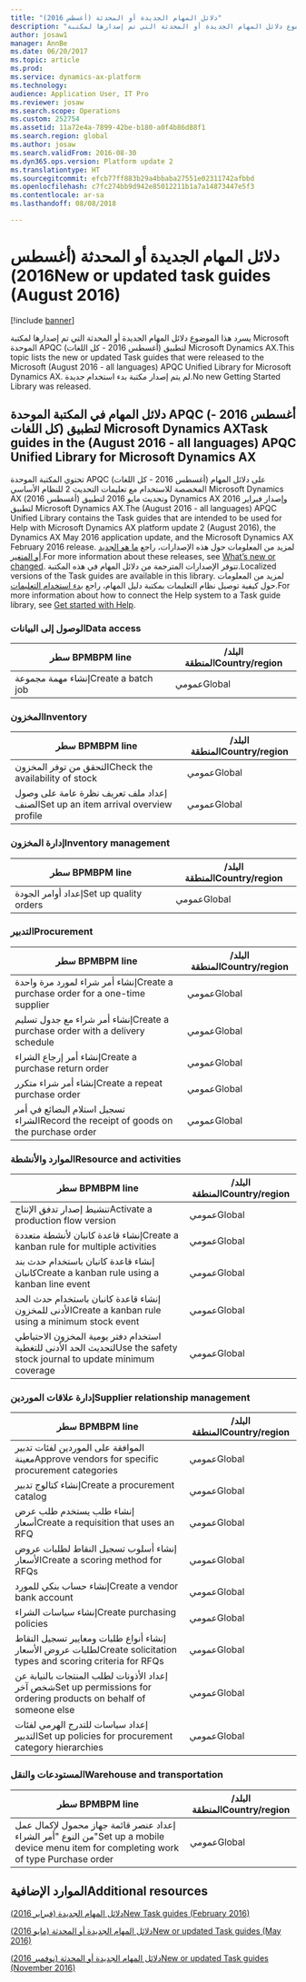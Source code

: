 ```yaml
---
title: "دلائل المهام الجديدة أو المحدثة (أغسطس 2016)"
description: "يسرد هذا الموضوع دلائل المهام الجديدة أو المحدثة التي تم إصدارها لمكتبة Microsoft الموحدة APQC (أغسطس 2016 - كل اللغات) لتطبيق Microsoft Dynamics AX. لم يتم إصدار مكتبة بدء استخدام جديدة."
author: josaw1
manager: AnnBe
ms.date: 06/20/2017
ms.topic: article
ms.prod: 
ms.service: dynamics-ax-platform
ms.technology: 
audience: Application User, IT Pro
ms.reviewer: josaw
ms.search.scope: Operations
ms.custom: 252754
ms.assetid: 11a72e4a-7899-42be-b180-a0f4b86d88f1
ms.search.region: global
ms.author: josaw
ms.search.validFrom: 2016-08-30
ms.dyn365.ops.version: Platform update 2
ms.translationtype: HT
ms.sourcegitcommit: efcb77ff883b29a4bbaba27551e02311742afbbd
ms.openlocfilehash: c7fc274bb9d942e85012211b1a7a14873447e5f3
ms.contentlocale: ar-sa
ms.lasthandoff: 08/08/2018

---
```


# <a name="new-or-updated-task-guides-august-2016"></a><span data-ttu-id="78ffc-104">دلائل المهام الجديدة أو المحدثة (أغسطس 2016)</span><span class="sxs-lookup"><span data-stu-id="78ffc-104">New or updated task guides (August 2016)</span></span>

[!include [banner](../includes/banner.md)]

<span data-ttu-id="78ffc-105">يسرد هذا الموضوع دلائل المهام الجديدة أو المحدثة التي تم إصدارها لمكتبة Microsoft الموحدة APQC (أغسطس 2016 - كل اللغات) لتطبيق Microsoft Dynamics AX.</span><span class="sxs-lookup"><span data-stu-id="78ffc-105">This topic lists the new or updated Task guides that were released to the Microsoft (August 2016 - all languages) APQC Unified Library for Microsoft Dynamics AX.</span></span> <span data-ttu-id="78ffc-106">لم يتم إصدار مكتبة بدء استخدام جديدة.</span><span class="sxs-lookup"><span data-stu-id="78ffc-106">No new Getting Started Library was released.</span></span>

<a name="task-guides-in-the-august-2016---all-languages-apqc-unified-library-for-microsoft-dynamics-ax"></a><span data-ttu-id="78ffc-107">دلائل المهام في المكتبة الموحدة APQC (أغسطس 2016 - كل اللغات) لتطبيق Microsoft Dynamics AX</span><span class="sxs-lookup"><span data-stu-id="78ffc-107">Task guides in the (August 2016 - all languages) APQC Unified Library for Microsoft Dynamics AX</span></span>
---------------------------------------------------------------------------------------------------

<span data-ttu-id="78ffc-108">تحتوي المكتبة الموحدة APQC (أغسطس 2016 - كل اللغات) على دلائل المهام المخصصة للاستخدام مع تعليمات التحديث 2 للنظام الأساسي Microsoft Dynamics AX (أغسطس 2016) وتحديث مايو 2016 لتطبيق Dynamics AX وإصدار فبراير 2016 لتطبيق Microsoft Dynamics AX.</span><span class="sxs-lookup"><span data-stu-id="78ffc-108">The (August 2016 - all languages) APQC Unified Library contains the Task guides that are intended to be used for Help with Microsoft Dynamics AX platform update 2 (August 2016), the Dynamics AX May 2016 application update, and the Microsoft Dynamics AX February 2016 release.</span></span> <span data-ttu-id="78ffc-109">لمزيد من المعلومات حول هذه الإصدارات، راجع [ما هو الجديد أو المتغير](whats-new-changed.md).</span><span class="sxs-lookup"><span data-stu-id="78ffc-109">For more information about these releases, see [What’s new or changed](whats-new-changed.md).</span></span> <span data-ttu-id="78ffc-110">تتوفر الإصدارات المترجمة من دلائل المهام في هذه المكتبة.</span><span class="sxs-lookup"><span data-stu-id="78ffc-110">Localized versions of the Task guides are available in this library.</span></span> <span data-ttu-id="78ffc-111">لمزيد من المعلومات حول كيفية توصيل نظام التعليمات بمكتبة دليل المهام، راجع [بدء استخدام التعليمات](help-overview.md).</span><span class="sxs-lookup"><span data-stu-id="78ffc-111">For more information about how to connect the Help system to a Task guide library, see [Get started with Help](help-overview.md).</span></span>

### <a name="data-access"></a><span data-ttu-id="78ffc-112">الوصول إلى البيانات</span><span class="sxs-lookup"><span data-stu-id="78ffc-112">Data access</span></span>

| <span data-ttu-id="78ffc-113">سطر BPM</span><span class="sxs-lookup"><span data-stu-id="78ffc-113">BPM line</span></span>           | <span data-ttu-id="78ffc-114">البلد/المنطقة</span><span class="sxs-lookup"><span data-stu-id="78ffc-114">Country/region</span></span> |
|--------------------|----------------|
| <span data-ttu-id="78ffc-115">إنشاء مهمة مجموعة</span><span class="sxs-lookup"><span data-stu-id="78ffc-115">Create a batch job</span></span> | <span data-ttu-id="78ffc-116">عمومي</span><span class="sxs-lookup"><span data-stu-id="78ffc-116">Global</span></span>         |

### <a name="inventory"></a><span data-ttu-id="78ffc-117">المخزون</span><span class="sxs-lookup"><span data-stu-id="78ffc-117">Inventory</span></span>

| <span data-ttu-id="78ffc-118">سطر BPM</span><span class="sxs-lookup"><span data-stu-id="78ffc-118">BPM line</span></span>                                | <span data-ttu-id="78ffc-119">البلد/المنطقة</span><span class="sxs-lookup"><span data-stu-id="78ffc-119">Country/region</span></span> |
|-----------------------------------------|----------------|
| <span data-ttu-id="78ffc-120">التحقق من توفر المخزون</span><span class="sxs-lookup"><span data-stu-id="78ffc-120">Check the availability of stock</span></span>         | <span data-ttu-id="78ffc-121">عمومي</span><span class="sxs-lookup"><span data-stu-id="78ffc-121">Global</span></span>         |
| <span data-ttu-id="78ffc-122">إعداد ملف تعريف نظرة عامة على وصول الصنف</span><span class="sxs-lookup"><span data-stu-id="78ffc-122">Set up an item arrival overview profile</span></span> | <span data-ttu-id="78ffc-123">عمومي</span><span class="sxs-lookup"><span data-stu-id="78ffc-123">Global</span></span>         |

### <a name="inventory-management"></a><span data-ttu-id="78ffc-124">إدارة المخزون</span><span class="sxs-lookup"><span data-stu-id="78ffc-124">Inventory management</span></span>

| <span data-ttu-id="78ffc-125">سطر BPM</span><span class="sxs-lookup"><span data-stu-id="78ffc-125">BPM line</span></span>              | <span data-ttu-id="78ffc-126">البلد/المنطقة</span><span class="sxs-lookup"><span data-stu-id="78ffc-126">Country/region</span></span> |
|-----------------------|----------------|
| <span data-ttu-id="78ffc-127">إعداد أوامر الجودة</span><span class="sxs-lookup"><span data-stu-id="78ffc-127">Set up quality orders</span></span> | <span data-ttu-id="78ffc-128">عمومي</span><span class="sxs-lookup"><span data-stu-id="78ffc-128">Global</span></span>         |

### <a name="procurement"></a><span data-ttu-id="78ffc-129">التدبير</span><span class="sxs-lookup"><span data-stu-id="78ffc-129">Procurement</span></span>

| <span data-ttu-id="78ffc-130">سطر BPM</span><span class="sxs-lookup"><span data-stu-id="78ffc-130">BPM line</span></span>                                          | <span data-ttu-id="78ffc-131">البلد/المنطقة</span><span class="sxs-lookup"><span data-stu-id="78ffc-131">Country/region</span></span> |
|---------------------------------------------------|----------------|
| <span data-ttu-id="78ffc-132">إنشاء أمر شراء لمورد مرة واحدة</span><span class="sxs-lookup"><span data-stu-id="78ffc-132">Create a purchase order for a one-time supplier</span></span>   | <span data-ttu-id="78ffc-133">عمومي</span><span class="sxs-lookup"><span data-stu-id="78ffc-133">Global</span></span>         |
| <span data-ttu-id="78ffc-134">إنشاء أمر شراء مع جدول تسليم</span><span class="sxs-lookup"><span data-stu-id="78ffc-134">Create a purchase order with a delivery schedule</span></span>  | <span data-ttu-id="78ffc-135">عمومي</span><span class="sxs-lookup"><span data-stu-id="78ffc-135">Global</span></span>         |
| <span data-ttu-id="78ffc-136">إنشاء أمر إرجاع الشراء</span><span class="sxs-lookup"><span data-stu-id="78ffc-136">Create a purchase return order</span></span>                    | <span data-ttu-id="78ffc-137">عمومي</span><span class="sxs-lookup"><span data-stu-id="78ffc-137">Global</span></span>         |
| <span data-ttu-id="78ffc-138">إنشاء أمر شراء متكرر</span><span class="sxs-lookup"><span data-stu-id="78ffc-138">Create a repeat purchase order</span></span>                    | <span data-ttu-id="78ffc-139">عمومي</span><span class="sxs-lookup"><span data-stu-id="78ffc-139">Global</span></span>         |
| <span data-ttu-id="78ffc-140">تسجيل استلام البضائع في أمر الشراء</span><span class="sxs-lookup"><span data-stu-id="78ffc-140">Record the receipt of goods on the purchase order</span></span> | <span data-ttu-id="78ffc-141">عمومي</span><span class="sxs-lookup"><span data-stu-id="78ffc-141">Global</span></span>         |

### <a name="resource-and-activities"></a><span data-ttu-id="78ffc-142">الموارد والأنشطة</span><span class="sxs-lookup"><span data-stu-id="78ffc-142">Resource and activities</span></span>

| <span data-ttu-id="78ffc-143">سطر BPM</span><span class="sxs-lookup"><span data-stu-id="78ffc-143">BPM line</span></span>                                                | <span data-ttu-id="78ffc-144">البلد/المنطقة</span><span class="sxs-lookup"><span data-stu-id="78ffc-144">Country/region</span></span> |
|---------------------------------------------------------|----------------|
| <span data-ttu-id="78ffc-145">تنشيط إصدار تدفق الإنتاج</span><span class="sxs-lookup"><span data-stu-id="78ffc-145">Activate a production flow version</span></span>                      | <span data-ttu-id="78ffc-146">عمومي</span><span class="sxs-lookup"><span data-stu-id="78ffc-146">Global</span></span>         |
| <span data-ttu-id="78ffc-147">إنشاء قاعدة كانبان لأنشطة متعددة</span><span class="sxs-lookup"><span data-stu-id="78ffc-147">Create a kanban rule for multiple activities</span></span>            | <span data-ttu-id="78ffc-148">عمومي</span><span class="sxs-lookup"><span data-stu-id="78ffc-148">Global</span></span>         |
| <span data-ttu-id="78ffc-149">إنشاء قاعدة كانبان باستخدام حدث بند كانبان</span><span class="sxs-lookup"><span data-stu-id="78ffc-149">Create a kanban rule using a kanban line event</span></span>          | <span data-ttu-id="78ffc-150">عمومي</span><span class="sxs-lookup"><span data-stu-id="78ffc-150">Global</span></span>         |
| <span data-ttu-id="78ffc-151">إنشاء قاعدة كانبان باستخدام حدث الحد الأدنى للمخزون</span><span class="sxs-lookup"><span data-stu-id="78ffc-151">Create a kanban rule using a minimum stock event</span></span>        | <span data-ttu-id="78ffc-152">عمومي</span><span class="sxs-lookup"><span data-stu-id="78ffc-152">Global</span></span>         |
| <span data-ttu-id="78ffc-153">استخدام دفتر يومية المخزون الاحتياطي لتحديث الحد الأدنى للتغطية</span><span class="sxs-lookup"><span data-stu-id="78ffc-153">Use the safety stock journal to update minimum coverage</span></span> | <span data-ttu-id="78ffc-154">عمومي</span><span class="sxs-lookup"><span data-stu-id="78ffc-154">Global</span></span>         |

### <a name="supplier-relationship-management"></a><span data-ttu-id="78ffc-155">إدارة علاقات الموردين</span><span class="sxs-lookup"><span data-stu-id="78ffc-155">Supplier relationship management</span></span>

| <span data-ttu-id="78ffc-156">سطر BPM</span><span class="sxs-lookup"><span data-stu-id="78ffc-156">BPM line</span></span>                                                           | <span data-ttu-id="78ffc-157">البلد/المنطقة</span><span class="sxs-lookup"><span data-stu-id="78ffc-157">Country/region</span></span> |
|--------------------------------------------------------------------|----------------|
| <span data-ttu-id="78ffc-158">الموافقة على الموردين لفئات تدبير معينة</span><span class="sxs-lookup"><span data-stu-id="78ffc-158">Approve vendors for specific procurement categories</span></span>                | <span data-ttu-id="78ffc-159">عمومي</span><span class="sxs-lookup"><span data-stu-id="78ffc-159">Global</span></span>         |
| <span data-ttu-id="78ffc-160">إنشاء كتالوج تدبير</span><span class="sxs-lookup"><span data-stu-id="78ffc-160">Create a procurement catalog</span></span>                                       | <span data-ttu-id="78ffc-161">عمومي</span><span class="sxs-lookup"><span data-stu-id="78ffc-161">Global</span></span>         |
| <span data-ttu-id="78ffc-162">إنشاء طلب يستخدم طلب عرض أسعار</span><span class="sxs-lookup"><span data-stu-id="78ffc-162">Create a requisition that uses an RFQ</span></span>                              | <span data-ttu-id="78ffc-163">عمومي</span><span class="sxs-lookup"><span data-stu-id="78ffc-163">Global</span></span>         |
| <span data-ttu-id="78ffc-164">إنشاء أسلوب تسجيل النقاط لطلبات عروض الأسعار</span><span class="sxs-lookup"><span data-stu-id="78ffc-164">Create a scoring method for RFQs</span></span>                                   | <span data-ttu-id="78ffc-165">عمومي</span><span class="sxs-lookup"><span data-stu-id="78ffc-165">Global</span></span>         |
| <span data-ttu-id="78ffc-166">إنشاء حساب بنكي للمورد</span><span class="sxs-lookup"><span data-stu-id="78ffc-166">Create a vendor bank account</span></span>                                       | <span data-ttu-id="78ffc-167">عمومي</span><span class="sxs-lookup"><span data-stu-id="78ffc-167">Global</span></span>         |
| <span data-ttu-id="78ffc-168">إنشاء سياسات الشراء</span><span class="sxs-lookup"><span data-stu-id="78ffc-168">Create purchasing policies</span></span>                                         | <span data-ttu-id="78ffc-169">عمومي</span><span class="sxs-lookup"><span data-stu-id="78ffc-169">Global</span></span>         |
| <span data-ttu-id="78ffc-170">إنشاء أنواع طلبات ومعايير تسجيل النقاط‬ لطلبات عروض الأسعار</span><span class="sxs-lookup"><span data-stu-id="78ffc-170">Create solicitation types and scoring criteria for RFQs</span></span>            | <span data-ttu-id="78ffc-171">عمومي</span><span class="sxs-lookup"><span data-stu-id="78ffc-171">Global</span></span>         |
| <span data-ttu-id="78ffc-172">إعداد الأذونات لطلب المنتجات بالنيابة عن شخص آخر</span><span class="sxs-lookup"><span data-stu-id="78ffc-172">Set up permissions for ordering products on behalf of someone else</span></span> | <span data-ttu-id="78ffc-173">عمومي</span><span class="sxs-lookup"><span data-stu-id="78ffc-173">Global</span></span>         |
| <span data-ttu-id="78ffc-174">إعداد سياسات للتدرج الهرمي لفئات التدبير</span><span class="sxs-lookup"><span data-stu-id="78ffc-174">Set up policies for procurement category hierarchies</span></span>               | <span data-ttu-id="78ffc-175">عمومي</span><span class="sxs-lookup"><span data-stu-id="78ffc-175">Global</span></span>         |

### <a name="warehouse-and-transportation"></a><span data-ttu-id="78ffc-176">المستودعات والنقل</span><span class="sxs-lookup"><span data-stu-id="78ffc-176">Warehouse and transportation</span></span>

| <span data-ttu-id="78ffc-177">سطر BPM</span><span class="sxs-lookup"><span data-stu-id="78ffc-177">BPM line</span></span>                                                                    | <span data-ttu-id="78ffc-178">البلد/المنطقة</span><span class="sxs-lookup"><span data-stu-id="78ffc-178">Country/region</span></span> |
|-----------------------------------------------------------------------------|----------------|
| <span data-ttu-id="78ffc-179">إعداد عنصر قائمة جهاز محمول لإكمال عمل من النوع "أمر الشراء"</span><span class="sxs-lookup"><span data-stu-id="78ffc-179">Set up a mobile device menu item for completing work of type Purchase order</span></span> | <span data-ttu-id="78ffc-180">عمومي</span><span class="sxs-lookup"><span data-stu-id="78ffc-180">Global</span></span>         |



<a name="additional-resources"></a><span data-ttu-id="78ffc-181">الموارد الإضافية</span><span class="sxs-lookup"><span data-stu-id="78ffc-181">Additional resources</span></span>
--------

[<span data-ttu-id="78ffc-182">دلائل المهام الجديدة (فبراير 2016)</span><span class="sxs-lookup"><span data-stu-id="78ffc-182">New Task guides (February 2016)</span></span>](new-task-guides-available-february-2016.md)

[<span data-ttu-id="78ffc-183">دلائل المهام الجديدة أو المحدثة (مايو 2016)</span><span class="sxs-lookup"><span data-stu-id="78ffc-183">New or updated Task guides (May 2016)</span></span>](new-updated-task-guides-available-may-2016.md)

[<span data-ttu-id="78ffc-184">دلائل المهام الجديدة أو المحدثة (نوفمبر 2016)</span><span class="sxs-lookup"><span data-stu-id="78ffc-184">New or updated Task guides (November 2016)</span></span>](new-task-guides-november-2016.md)




